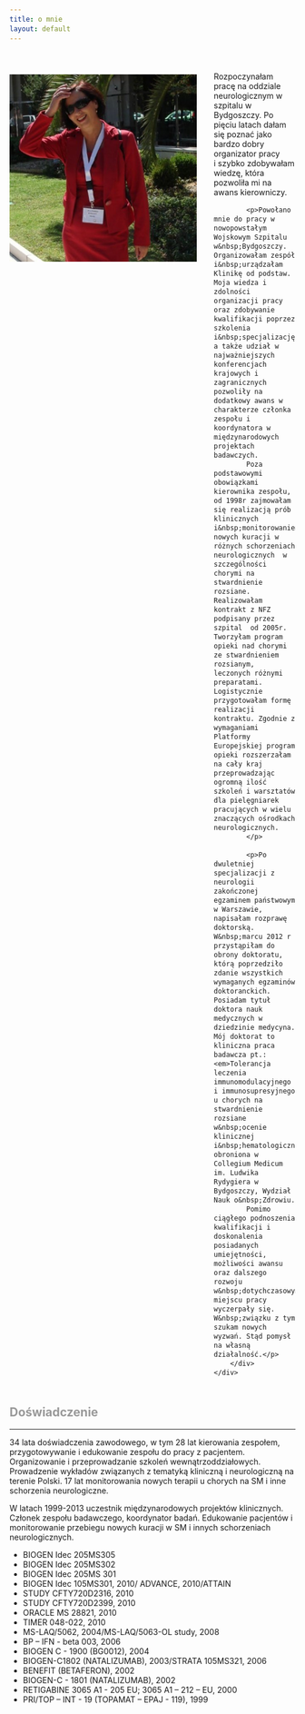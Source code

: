 ```yaml
---
title: o mnie
layout: default
---
```

<div style="position: relative; margin-top: 50px">
    <div style="width: 330px; float: left; padding: 5px 30px 10px 0">
        <img src="img/anna_pamula.jpg" alt="me"
            class="img-responsive">
    </div>
    <div style="float: none; width: auto; text-justify: newspaper">
        <div class="blurb" style="font-size: 14px">
            <p>Rozpoczynałam pracę na oddziale neurologicznym w szpitalu w Bydgoszczy. Po pięciu latach dałam się poznać jako bardzo dobry organizator pracy i&nbsp;szybko zdobywałam wiedzę, która pozwoliła mi na awans kierowniczy.
            </p>

            <p>Powołano mnie do pracy w nowopowstałym Wojskowym Szpitalu w&nbsp;Bydgoszczy. Organizowałam zespół i&nbsp;urządzałam Klinikę od podstaw. Moja wiedza i zdolności organizacji pracy oraz zdobywanie kwalifikacji poprzez szkolenia i&nbsp;specjalizację, a także udział w najważniejszych konferencjach krajowych i zagranicznych pozwoliły na dodatkowy awans w charakterze członka zespołu i koordynatora w międzynarodowych projektach badawczych.
            Poza podstawowymi obowiązkami kierownika zespołu, od 1998r zajmowałam się realizacją prób klinicznych i&nbsp;monitorowaniem nowych kuracji w różnych schorzeniach  neurologicznych  w szczególności chorymi na stwardnienie rozsiane. Realizowałam kontrakt z NFZ podpisany przez szpital  od 2005r. Tworzyłam program opieki nad chorymi ze stwardnieniem rozsianym,  leczonych różnymi preparatami. Logistycznie przygotowałam formę realizacji kontraktu. Zgodnie z wymaganiami Platformy Europejskiej program opieki rozszerzałam na cały kraj przeprowadzając ogromną ilość szkoleń i warsztatów dla pielęgniarek pracujących w wielu znaczących ośrodkach neurologicznych.
            </p>
            
            <p>Po dwuletniej specjalizacji z neurologii zakończonej egzaminem państwowym w Warszawie, napisałam rozprawę doktorską. W&nbsp;marcu 2012 r przystąpiłam do obrony doktoratu, którą poprzedziło zdanie wszystkich wymaganych egzaminów doktoranckich. Posiadam tytuł doktora nauk medycznych w dziedzinie medycyna.  Mój doktorat to kliniczna praca badawcza pt.: <em>Tolerancja leczenia immunomodulacyjnego i immunosupresyjnego u chorych na stwardnienie rozsiane w&nbsp;ocenie klinicznej i&nbsp;hematologicznej</em>, obroniona w Collegium Medicum im. Ludwika Rydygiera w Bydgoszczy, Wydział Nauk o&nbsp;Zdrowiu.
            Pomimo ciągłego podnoszenia kwalifikacji i doskonalenia posiadanych umiejętności, możliwości awansu oraz dalszego rozwoju w&nbsp;dotychczasowym miejscu pracy wyczerpały się. W&nbsp;związku z tym szukam nowych wyzwań. Stąd pomysł na własną działalność.</p>
        </div>
    </div>
</div>

<h2 style="color: #999999; margin-top: 50px">Doświadczenie</h2>
<hr>

<p>34 lata doświadczenia zawodowego, w tym 28 lat kierowania zespołem, przygotowywanie i edukowanie  zespołu do pracy z pacjentem. Organizowanie i przeprowadzanie szkoleń wewnątrzoddziałowych. Prowadzenie wykładów związanych z tematyką kliniczną i  neurologiczną na terenie Polski. 17 lat  monitorowania nowych terapii u chorych na SM i inne schorzenia neurologiczne.</p>

<p>W latach 1999-2013 uczestnik międzynarodowych projektów klinicznych. Członek zespołu badawczego, koordynator badań. Edukowanie pacjentów i monitorowanie przebiegu nowych kuracji w SM i innych schorzeniach neurologicznych.</p>

<ul>
    <li>BIOGEN Idec 205MS305 </li>
    <li>BIOGEN Idec 205MS302</li>
    <li>BIOGEN Idec 205MS 301 </li>
    <li>BIOGEN Idec 105MS301, 2010/ ADVANCE, 2010/ATTAIN</li>
    <li>STUDY CFTY720D2316, 2010</li>
    <li>STUDY CFTY720D2399, 2010</li>
    <li>ORACLE MS 28821, 2010</li>
    <li>TIMER 048-022, 2010</li>
    <li>MS-LAQ/5062, 2004/MS-LAQ/5063-OL study, 2008 </li>
    <li>BP – IFN - beta 003, 2006</li>
    <li>BIOGEN C - 1900 (BG0012), 2004</li>
    <li>BIOGEN-C1802 (NATALIZUMAB), 2003/STRATA 105MS321, 2006 </li>
    <li>BENEFIT (BETAFERON), 2002</li>
    <li> BIOGEN-C - 1801 (NATALIZUMAB), 2002</li>
    <li>RETIGABINE 3065 A1 - 205 EU; 3065 A1 – 212 – EU, 2000</li>
    <li>PRI/TOP – INT - 19 (TOPAMAT – EPAJ - 119), 1999</li>
</ul>